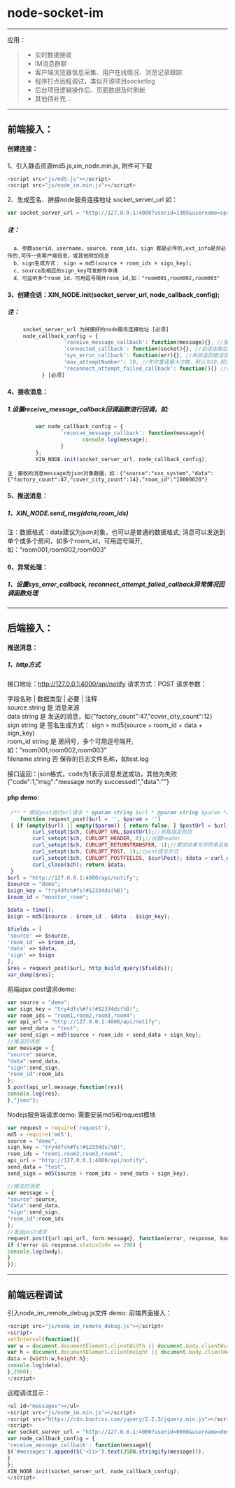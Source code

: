 # node-socket-im
------
应用：

> * 实时数据接收
> * IM消息群聊
> * 客户端浏览器信息采集、用户在线情况、浏览记录跟踪
> * 程序打点远程调试，类似开源项目socketlog
> * 后台项目逻辑操作后、页面数据及时刷新
> * 其他待补充...

------
## 前端接入：
#### 创建连接：
1、引入静态资源md5.js,xin_node.min.js, 附件可下载
```javascript
<script src="js/md5.js"></script>
<script src="js/node_im.min.js"></script>
```
2、生成签名、拼接node服务连接地址 socket_server_url 如：
```javascript
var socket_server_url = "http://127.0.0.1:4000?userid=1305&username=spring&source=xxx_system&room_ids=receive_repeat_verify_1305%2Cwait_repeat_verify_list&sign=7778a73e924813a2d5ebb1db39abf2c4&ext_info=";
```
##### 注：
      a、参数userid、username、source、room_ids、sign 都是必传的,ext_info是非必传的,可传一些客户端信息，或其他附加信息
      b、sign生成方式： sign = md5(source + room_ids + sign_key);
      c、source及相应的sign_key可发邮件申请
      d、可监听多个room_id，可用逗号隔开room_id,如："room001,room002,room003"

#### 3、创建会话：XIN_NODE.init(socket_server_url, node_callback_config); 
##### 注：
```js
     socket_server_url 为拼接好的node服务连接地址 [必须]
     node_callback_config = {
                  'receive_message_callback': function(message){}, //接收消息回调 [非必须]
                  'connected_callback': function(socket){}, //会话连接后回调 [非必须]
                  'sys_error_callback': function(err){}, //系统返回错误信息回调 [非必须]
                  'max_attemptNumber': 10, //失败重连最大次数，默认为10,超出重连最大次数，该会话将自动关闭 [非必须]
                  'reconnect_attempt_failed_callback': function(){} //超过失败重连最大次数回调 [非必须]
           } [必须]
```
#### 4、接收消息：
##### 1.设置receive_message_callback回调函数进行回调，如:
```js
         var node_callback_config = {
                 'receive_message_callback': function(message){
                        console.log(message);
                 }
         };
         XIN_NODE.init(socket_server_url, node_callback_config);
```
    注：接收的消息message为json对象数据，如：{"source":"xxx_system","data":{"factory_count":47,"cover_city_count":14},"room_id":"10000020"}

#### 5、推送消息：
##### 1、XIN_NODE.send_msg(data,room_ids)
注：数据格式：data建议为json对象，也可以是普通的数据格式; 消息可以发送到单个或多个房间，如多个room_id，可用逗号隔开, 如："room001,room002,room003"

#### 6、异常处理：
##### 1、设置sys_error_callback, reconnect_attempt_failed_callback异常情况回调函数处理

------
## 后端接入：
#### 推送消息：
##### 1、http方式
接口地址：http://127.0.0.1:4000/api/notify
请求方式：POST
请求参数：

 字段名称  | 数据类型   |  必要  | 注释  <br>
source  string  是 消息来源<br>
data  string  是 发送的消息，如{"factory_count":47,"cover_city_count":12}<br>
sign  string  是 签名生成方式： sign = md5(source + room_id + data + sign_key)<br>
room_id string  是 房间号，多个可用逗号隔开,如："room001,room002,room003"<br>
filename  string  否 保存的日志文件名称，如test.log<br>


接口返回：json格式，code为1表示消息发送成功，其他为失败{"code":1,"msg":"message notify successed!","data":""}

#### php demo:
```php
 /** * 模拟post进行url请求 * @param string $url * @param string $param */
    function request_post($url = '', $param = '') 
 { if (empty($url) || empty($param)) { return false; } $postUrl = $url; $curlPost = $param; $ch = curl_init();//初始化curl
        curl_setopt($ch, CURLOPT_URL,$postUrl);//抓取指定网页
        curl_setopt($ch, CURLOPT_HEADER, 0);//设置header
        curl_setopt($ch, CURLOPT_RETURNTRANSFER, 1);//要求结果为字符串且输出到屏幕上
        curl_setopt($ch, CURLOPT_POST, 1);//post提交方式
        curl_setopt($ch, CURLOPT_POSTFIELDS, $curlPost); $data = curl_exec($ch);//运行curl
        curl_close($ch); return $data; 
 }
$url = "http://127.0.0.1:4000/api/notify";
$source = "demo";
$sign_key = "try4dfs%#fs!#$2334ds(%B)";
$room_id = "monitor_room";

$data = time();
$sign = md5($source . $room_id . $data . $sign_key);

$fields = [
'source' => $source,
'room_id' => $room_id,
'data' => $data,
'sign' => $sign
];
$res = request_post($url, http_build_query($fields));
var_dump($res);
```
前端ajax post请求demo:
```js
var source = "demo";
var sign_key = "try4dfs%#fs!#$2334ds(%B)";
var room_ids = "room1,room2,room3,room4";
var api_url = "http://127.0.0.1:4000/api/notify";
var send_data = "test";
var send_sign = md5(source + room_ids + send_data + sign_key);
//推送的消息
var message = {
"source":source,
"data":send_data,
"sign":send_sign,
"room_id":room_ids
};
$.post(api_url,message,function(res){
console.log(res);
},"json");
```
Nodejs服务端请求demo: 需要安装md5和request模块
```js
var request = require('request'),
md5 = require('md5'),
source = "demo",
sign_key = "try4dfs%#fs!#$2334ds(%B)",
room_ids = "room1,room2,room3,room4",
api_url = "http://127.0.0.1:4000/api/notify",
send_data = "test",
send_sign = md5(source + room_ids + send_data + sign_key);

//推送的消息
var message = {
"source":source,
"data":send_data,
"sign":send_sign,
"room_id":room_ids
};
//发送post请求
request.post({url:api_url, form:message}, function(error, response, body) {
if (!error && response.statusCode == 200) {
console.log(body);
}
});
```
------
## 前端远程调试
引入node_im_remote_debug.js文件
demo:
前端界面接入：
```js
<script src="js/node_im_remote_debug.js"></script>
<script>
setInterval(function(){
var w = document.documentElement.clientWidth || document.body.clientWidth;
var h = document.documentElement.clientHeight || document.body.clientHeight;
data = {width:w,height:h};
console.log(data);
},2000);
</script>
```
远程调试显示：
```js
<ul id="messages"></ul>
<script src="js/node_im.min.js"></script>
<script src="https://cdn.bootcss.com/jquery/2.2.3/jquery.min.js"></script>
<script>
var socket_server_url = "http://127.0.0.1:4000?userid=0000&username=demo&source=remote_debug&room_ids=console-log&sign=5b092ffd2f7bcd3eddc9a7655600a998&ext_info=";
var node_callback_config = {
'receive_message_callback': function(message){
$('#messages').append($('<li>').text(JSON.stringify(message)));
}
};
XIN_NODE.init(socket_server_url, node_callback_config); 
</script>
```
